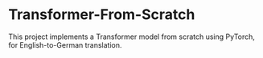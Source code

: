 # Transformer-From-Scratch
This project implements a Transformer model from scratch using PyTorch, for English-to-German translation.
